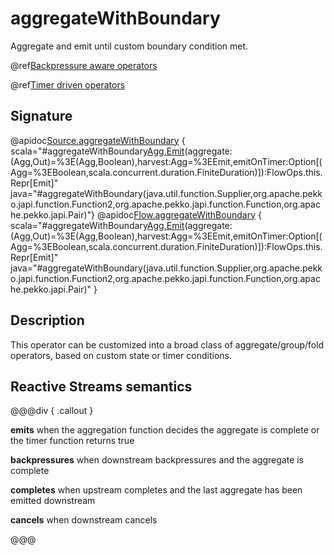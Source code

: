 # aggregateWithBoundary

Aggregate and emit until custom boundary condition met.

@ref[Backpressure aware operators](../index.md#backpressure-aware-operators)

@ref[Timer driven operators](../index.md#timer-driven-operators)

## Signature

@apidoc[Source.aggregateWithBoundary](Source) { scala="#aggregateWithBoundary[Agg,Emit](allocate:()=%3EAgg)(aggregate:(Agg,Out)=%3E(Agg,Boolean),harvest:Agg=%3EEmit,emitOnTimer:Option[(Agg=%3EBoolean,scala.concurrent.duration.FiniteDuration)]):FlowOps.this.Repr[Emit]" java="#aggregateWithBoundary(java.util.function.Supplier,org.apache.pekko.japi.function.Function2,org.apache.pekko.japi.function.Function,org.apache.pekko.japi.Pair)"}
@apidoc[Flow.aggregateWithBoundary](Flow) { scala="#aggregateWithBoundary[Agg,Emit](allocate:()=%3EAgg)(aggregate:(Agg,Out)=%3E(Agg,Boolean),harvest:Agg=%3EEmit,emitOnTimer:Option[(Agg=%3EBoolean,scala.concurrent.duration.FiniteDuration)]):FlowOps.this.Repr[Emit]" java="#aggregateWithBoundary(java.util.function.Supplier,org.apache.pekko.japi.function.Function2,org.apache.pekko.japi.function.Function,org.apache.pekko.japi.Pair)" }


## Description

This operator can be customized into a broad class of aggregate/group/fold operators, based on custom state or timer conditions.

## Reactive Streams semantics

@@@div { .callout }

**emits** when the aggregation function decides the aggregate is complete or the timer function returns true

**backpressures** when downstream backpressures and the aggregate is complete

**completes** when upstream completes and the last aggregate has been emitted downstream

**cancels** when downstream cancels

@@@